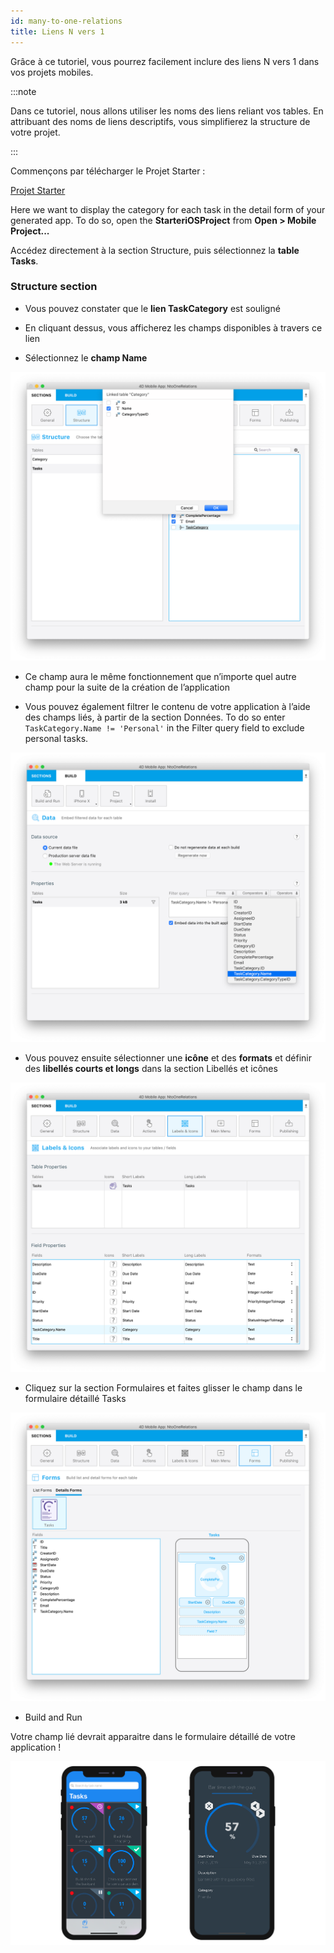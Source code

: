 ```yaml
---
id: many-to-one-relations
title: Liens N vers 1
---
```



Grâce à ce tutoriel, vous pourrez facilement inclure des liens N vers 1 dans vos projets mobiles.

:::note

Dans ce tutoriel, nous allons utiliser les noms des liens reliant vos tables. En attribuant des noms de liens descriptifs, vous simplifierez la structure de votre projet.

:::

Commençons par télécharger le Projet Starter :

<div className="center-button">
<a className="button button--primary" href="https://github.com/4d-go-mobile/tutorial-ManyToOneRelations/releases/latest/download/tutorial-ManyToOneRelations.zip">Projet Starter</a>
</div>

Here we want to display the category for each task in the detail form of your generated app. To do so, open the **StarteriOSProject** from **Open > Mobile Project...**

Accédez directement à la section Structure, puis sélectionnez la **table Tasks**.

### Structure section

* Vous pouvez constater que le **lien TaskCategory** est souligné

* En cliquant dessus, vous afficherez les champs disponibles à travers ce lien

* Sélectionnez le **champ Name**

![Sélectionnez le lien à partir de la section Structure](img/select-link-from-structure.png)

* Ce champ aura le même fonctionnement que n’importe quel autre champ pour la suite de la création de l’application

* Vous pouvez également filtrer le contenu de votre application à l’aide des champs liés, à partir de la section Données. To do so enter `TaskCategory.Name != 'Personal'` in the Filter query field to exclude personal tasks.

 ![Champs liés depuis la section Données](img/Related-field-from-Data-section.png)

* Vous pouvez ensuite sélectionner une **icône** et des **formats** et définir des **libellés courts et longs** dans la section Libellés et icônes

![Related field from Labels and Icons section](img/related-field-from-labels-icons.png)

* Cliquez sur la section Formulaires et faites glisser le champ dans le formulaire détaillé Tasks

![Related field in Forms section](img/related-field-forms.png)

* Build and Run

Votre champ lié devrait apparaitre dans le formulaire détaillé de votre application !

![Related field in Forms section](img/final-result-n-to-one-relations.png)

